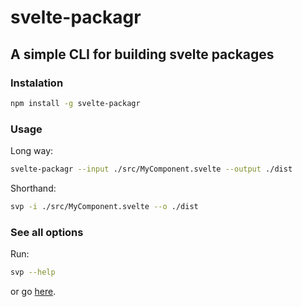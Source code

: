 # svelte-packagr

## A simple CLI for building svelte packages

### Instalation

```bash
npm install -g svelte-packagr
```

### Usage

Long way:

```bash
svelte-packagr --input ./src/MyComponent.svelte --output ./dist
```

Shorthand:

```bash
svp -i ./src/MyComponent.svelte --o ./dist
```

### See all options

Run:

```bash
svp --help
```

or go [here](/blob/master/packages/svelte-packagr/help.md).
